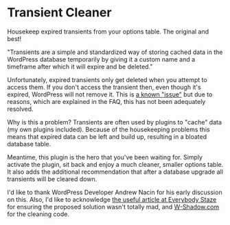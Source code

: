 # Transient Cleaner

Housekeep expired transients from your options table. The original and best!

"Transients are a simple and standardized way of storing cached data in the WordPress database temporarily by giving it a custom name and a timeframe after which it will expire and be deleted."

Unfortunately, expired transients only get deleted when you attempt to access them. If you don't access the transient then, even though it's expired, WordPress will not remove it. This is [a known "issue"](http://core.trac.wordpress.org/ticket/20316 "Ticket #20316") but due to reasons, which are explained in the FAQ, this has not been adequately resolved.

Why is this a problem? Transients are often used by plugins to "cache" data (my own plugins included). Because of the housekeeping problems this means that expired data can be left and build up, resulting in a bloated database table.

Meantime, this plugin is the hero that you've been waiting for. Simply activate the plugin, sit back and enjoy a much cleaner, smaller options table. It also adds the additional recommendation that after a database upgrade all transients will be cleared down.

I'd like to thank WordPress Developer Andrew Nacin for his early discussion on this. Also, I'd like to acknowledge [the useful article at Everybody Staze](http://www.staze.org/wordpress-_transient-buildup/ "WordPress _transient buildup") for ensuring the proposed solution wasn't totally mad, and [W-Shadow.com](http://w-shadow.com/blog/2012/04/17/delete-stale-transients/ "Cleaning Up Stale Transients") for the cleaning code.
